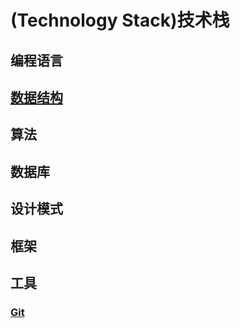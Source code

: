 #  (Technology Stack)技术栈

## 编程语言

## [数据结构](https://github.com/huzhengxing/data-structure)

## 算法

## 数据库

## 设计模式

## 框架

## 工具

### [Git]([https://github.com/huzhengxing/technology-stack/blob/master/%E5%B7%A5%E5%85%B7/Git.md](https://github.com/huzhengxing/technology-stack/blob/master/工具/Git.md))


